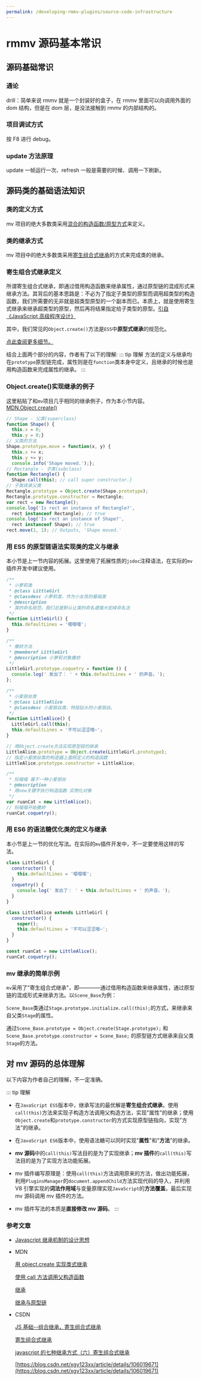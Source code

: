 ```yaml
---
permalink: /developing-rmmv-plugins/source-code-infrastructure
---
```


# rmmv 源码基本常识

## 源码基础常识

### 通论

drill：简单来说 rmmv 就是一个封装好的盒子，在 rmmv 里面可以向调用外面的 dom 结构，但是在 dom 层，是没法接触到 rmmv 的内部结构的。

### 项目调试方式

按 F8 进行 debug。

### update 方法原理

update 一帧运行一次、refresh 一般是需要的时候、调用一下刷新。

## 源码类的基础语法知识

### 类的定义方式

mv 项目的绝大多数类采用[混合的构造函数/原型方式](https://blog.csdn.net/iteye_9339/article/details/81473212)来定义。

### 类的继承方式

mv 项目中的绝大多数类采用[寄生组合式继承](https://blog.csdn.net/xgy123xx/article/details/106019671)的方式来完成类的继承。

### 寄生组合式继承定义

所谓寄生组合式继承，即通过借用构造函数来继承属性，通过原型链的混成形式来继承方法。其背后的基本思路是：不必为了指定子类型的原型而调用超类型的构造函数，我们所需要的无非就是超类型原型的一个副本而已。本质上，就是使用寄生式继承来继承超类型的原型，然后再将结果指定给子类型的原型。[引自《JavaScript 高级程序设计》](https://blog.csdn.net/qq_35718410/article/details/91412908)

其中，我们常见的`Object.create()`方法是`ES5`中**原型式继承**的规范化。

[点此查阅更多细节。](https://blog.csdn.net/weixin_36465540/article/details/90176318)

结合上面两个部分的内容，作者有了以下的理解:
::: tip 理解
方法的定义与继承均在`prototype`原型链完成，属性则是在`function`类本身中定义，且继承的时候也是用构造函数来完成属性的继承。
:::

### Object.create()实现继承的例子

这里粘贴了和`mv`项目几乎相同的继承例子，作为本小节内容。[MDN.Object.create()](https://developer.mozilla.org/zh-CN/docs/orphaned/Web/JavaScript/Reference/Global_Objects/Object/create)

```js
// Shape - 父类(superclass)
function Shape() {
  this.x = 0;
  this.y = 0;}
// 父类的方法
Shape.prototype.move = function(x, y) {
  this.x += x;
  this.y += y;
  console.info('Shape moved.');};
// Rectangle - 子类(subclass)
function Rectangle() {
  Shape.call(this); // call super constructor.}
// 子类续承父类
Rectangle.prototype = Object.create(Shape.prototype);
Rectangle.prototype.constructor = Rectangle;
var rect = new Rectangle();
console.log('Is rect an instance of Rectangle?',
  rect instanceof Rectangle); // true
console.log('Is rect an instance of Shape?',
  rect instanceof Shape); // true
rect.move(1, 1); // Outputs, 'Shape moved.'
```

### 用 ES5 的原型链语法实现类的定义与继承

本小节是上一节内容的拓展。这里使用了拓展性质的`jsdoc`注释语法，在实际的`mv`插件开发中建议使用。

```js
/**
 * 小萝莉类
 * @class LittleGirl
 * @classdesc 小萝莉类，作为小女孩的基础类
 * @description
 * 类的命名规范，我们总是默认让类的命名遵循大驼峰命名法
 */
function LittleGirl() {
  this.defaultLines = '嘤嘤嘤';
}

/**
 * 撒娇方法
 * @memberof LittleGirl
 * @description 小萝莉对象撒娇
 */
LittleGirl.prototype.coquetry = function () {
  console.log(' 发出了： ' + this.defaultLines + ' 的声音。');
};

/**
 * 小爱丽丝类
 * @class LittleAlice
 * @classdesc 小爱丽丝类，特指钻头的小爱丽丝。
 */
function LittleAlice() {
  LittleGirl.call(this);
  this.defaultLines = '不可以涩涩哦~';
}

// 用Object.create方法实现原型链的继承
LittleAlice.prototype = Object.create(LittleGirl.prototype);
// 指定小爱丽丝类的构造器上面刚定义的构造函数
LittleAlice.prototype.constructor = LittleAlice;

/**
 * 阮喵喵 属于一种小爱丽丝
 * @description
 * 用new关键字执行构造函数 实例化对象
 */
var ruanCat = new LittleAlice();
// 阮喵喵开始撒娇
ruanCat.coquetry();
```

### 用 ES6 的语法糖优化类的定义与继承

本小节是上一节的优化写法。在实际的`mv`插件开发中，不一定要使用这样的写法。

```js
class LittleGirl {
  constructor() {
    this.defaultLines = '嘤嘤嘤';
  }
  coquetry() {
    console.log(' 发出了： ' + this.defaultLines + ' 的声音。');
  }
}

class LittleAlice extends LittleGirl {
  constructor() {
    super();
    this.defaultLines = '不可以涩涩哦~';
  }
}

const ruanCat = new LittleAlice();
ruanCat.coquetry();
```

### mv 继承的简单示例

`mv`采用了"寄生组合式继承"，即————通过借用构造函数来继承属性，通过原型链的混成形式来继承方法。以`Scene_Base`为例：

`Scene_Base`类通过`Stage.prototype.initialize.call(this);`的方式，来继承来自父类`Stage`的属性。

通过`Scene_Base.prototype = Object.create(Stage.prototype);` 和 `Scene_Base.prototype.constructor = Scene_Base;` 的原型链方式继承来自父类`Stage`的方法。

## 对 mv 源码的总体理解

以下内容为作者自己的理解，不一定准确。

::: tip 理解

- 在`JavaScript ES5`版本中，继承写法的最优解是**寄生组合式继承**，使用`call(this)`方法来实现子构造方法调用父构造方法，实现"属性"的继承；使用`Object.create`和`prototype.constructor`的方式实现原型链指向，实现"方法"的继承。

- 在`JavaScript ES6`版本中，使用语法糖可以同时实现"**属性**"和"**方法**"的继承。

- **mv 源码**中的`call(this)`写法目的是为了实现继承；**mv 插件**的`call(this)`写法目的是为了实现方法功能拓展。

- mv 插件编写原理是：使用`call(this)`方法调用原来的方法，做出功能拓展，利用`PluginsManager`的`document.appendChild`方法实现代码的导入，并利用 V8 引擎实现的**词法作用域**与变量原理实现`JavaScript`的**方法覆盖**，最后实现 mv 源码调用 mv 插件的方法。

- mv 插件写法的本质是**直接修改 mv 源码**。
  :::

### 参考文章

- [Javascript 继承机制的设计思想](https://www.ruanyifeng.com/blog/2011/06/designing_ideas_of_inheritance_mechanism_in_javascript.html)

- MDN

  [用 object.create 实现类式继承](https://developer.mozilla.org/zh-CN/docs/Web/JavaScript/Reference/Global_Objects/Object/create#用_object.create实现类式继承)

  [使用 call 方法调用父构造函数](https://developer.mozilla.org/zh-CN/docs/Web/JavaScript/Reference/Global_Objects/Function/call#使用_call_方法调用父构造函数)

  [继承](https://developer.mozilla.org/zh-CN/docs/Learn/JavaScript/Objects/Inheritance)

  [继承与原型链](https://developer.mozilla.org/zh-CN/docs/Web/JavaScript/Inheritance_and_the_prototype_chain)

- CSDN

  [JS 基础--组合继承，寄生组合式继承](https://blog.csdn.net/weixin_36465540/article/details/90176318)

  [寄生组合式继承](https://blog.csdn.net/qq_35718410/article/details/91412908)

  [javascript 的七种继承方式（六）寄生组合式继承](https://blog.csdn.net/lixiaosenlin/article/details/108140634)

  [https://blog.csdn.net/xgy123xx/article/details/106019671](https://blog.csdn.net/xgy123xx/article/details/106019671)
